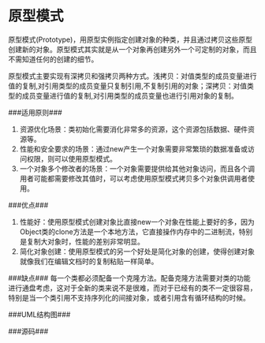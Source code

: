 原型模式
========

  原型模式(Prototype)，用原型实例指定创建对象的种类，并且通过拷贝这些原型创建新的对象。原型模式其实就是从一个对象再创建另外一个可定制的对象，而且不需知道任何的创建的细节。

   原型模式主要实现有深拷贝和强拷贝两种方式。浅拷贝：对值类型的成员变量进行值的复制,对引用类型的成员变量只复制引用,不复制引用的对象；深拷贝：对值类型的成员变量进行值的复制,对引用类型的成员变量也进行引用对象的复制。
  
###适用原则###
1. 资源优化场景：类初始化需要消化非常多的资源，这个资源包括数据、硬件资源等。
2. 性能和安全要求的场景：通过new产生一个对象需要非常繁琐的数据准备或访问权限，则可以使用原型模式。
3. 一个对象多个修改者的场景：一个对象需要提供给其他对象访问，而且各个调用者可能都需要修改其值时，可以考虑使用原型模式拷贝多个对象供调用者使用。

###优点###
1. 性能好：使用原型模式创建对象比直接new一个对象在性能上要好的多，因为Object类的clone方法是一个本地方法，它直接操作内存中的二进制流，特别是复制大对象时，性能的差别非常明显。
2. 简化对象创建：使用原型模式的另一个好处是简化对象的创建，使得创建对象就像我们在编辑文档时的复制粘贴一样简单。

###缺点###
  每一个类都必须配备一个克隆方法。配备克隆方法需要对类的功能进行通盘考虑，这对于全新的类来说不是很难，而对于已经有的类不一定很容易，特别是当一个类引用不支持序列化的间接对象，或者引用含有循环结构的时候。
  
###UML结构图###

###源码###


  
  
  
